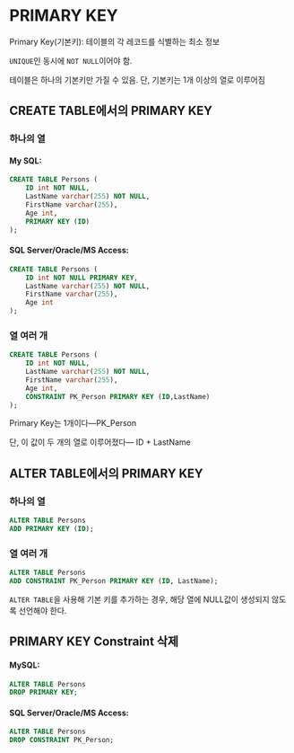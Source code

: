 # PRIMARY KEY

Primary Key(기본키): 테이블의 각 레코드를 식별하는 최소 정보

`UNIQUE`인 동시에 `NOT NULL`이어야 함.

테이블은 하나의 기본키만 가질 수 있음. 단, 기본키는 1개 이상의 열로 이루어짐

## CREATE TABLE에서의 PRIMARY KEY
### 하나의 열
#### My SQL:
```sql
CREATE TABLE Persons (
    ID int NOT NULL,
    LastName varchar(255) NOT NULL,
    FirstName varchar(255),
    Age int,
    PRIMARY KEY (ID)
);
```
#### SQL Server/Oracle/MS Access:
```sql
CREATE TABLE Persons (
    ID int NOT NULL PRIMARY KEY,
    LastName varchar(255) NOT NULL,
    FirstName varchar(255),
    Age int
);
```
### 열 여러 개
```sql
CREATE TABLE Persons (
    ID int NOT NULL,
    LastName varchar(255) NOT NULL,
    FirstName varchar(255),
    Age int,
    CONSTRAINT PK_Person PRIMARY KEY (ID,LastName)
);
```
Primary Key는 1개이다—PK_Person

단, 이 값이 두 개의 열로 이루어졌다— ID + LastName


## ALTER TABLE에서의 PRIMARY KEY
### 하나의 열
```SQL
ALTER TABLE Persons
ADD PRIMARY KEY (ID);
```

### 열 여러 개
```sql
ALTER TABLE Persons
ADD CONSTRAINT PK_Person PRIMARY KEY (ID, LastName);
```
`ALTER TABLE`을 사용해 기본 키를 추가하는 경우, 해당 열에 NULL값이 생성되지 않도록 선언해야 한다.

## PRIMARY KEY Constraint 삭제
#### MySQL:
```sql
ALTER TABLE Persons
DROP PRIMARY KEY;
```
#### SQL Server/Oracle/MS Access:
```sql
ALTER TABLE Persons
DROP CONSTRAINT PK_Person;
```
